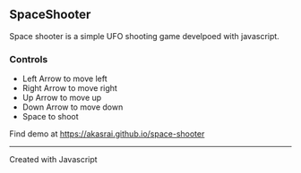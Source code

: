 ## SpaceShooter

Space shooter is a simple UFO shooting game develpoed with javascript.

### Controls
- Left Arrow to move left
- Right Arrow to move right
- Up Arrow to move up
- Down Arrow to move down
- Space to shoot


Find demo at https://akasrai.github.io/space-shooter

***
Created with Javascript
